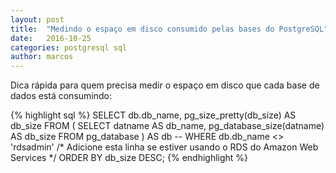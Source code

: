 ```yaml
---
layout: post
title:  "Medindo o espaço em disco consumido pelas bases do PostgreSQL"
date:   2016-10-25
categories: postgresql sql
author: marcos
---
```

Dica rápida para quem precisa medir o espaço em disco que cada base de dados está consumindo:

{% highlight sql %}
SELECT db.db_name, pg_size_pretty(db_size) AS db_size
FROM (
   SELECT datname AS db_name, pg_database_size(datname) AS db_size
   FROM pg_database
) AS db
-- WHERE db.db_name <> 'rdsadmin' /* Adicione esta linha se estiver usando o RDS do Amazon Web Services */
ORDER BY db_size DESC;
{% endhighlight %}

